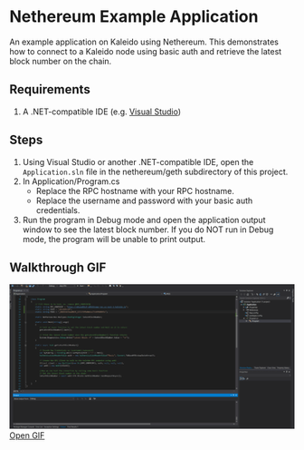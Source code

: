 # Nethereum Example Application
An example application on Kaleido using Nethereum. This demonstrates how to connect to a Kaleido node using basic auth and retrieve the latest block number on the chain.

## Requirements

1. A .NET-compatible IDE (e.g. [Visual Studio](https://visualstudio.microsoft.com/downloads/))

## Steps
1. Using Visual Studio or another .NET-compatible IDE, open the `Application.sln` file in the nethereum/geth subdirectory of this project.
1. In Application/Program.cs
   + Replace the RPC hostname with your RPC hostname.
   + Replace the username and password with your basic auth credentials.
2. Run the program in Debug mode and open the application output window to see the latest block number.  If you do NOT run in Debug mode, the program will be unable to print output.  

## Walkthrough GIF

![NethereumExample Gif](../NethereumExample.gif "Nethereum Example GIF")
<a href="https://raw.githubusercontent.com/kaleido-io/kaleido-examples/master/c%23/nethereum/NethereumExample.gif">Open GIF</a>
